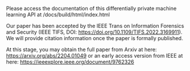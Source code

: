 Please access the documentation of this differentially private machine learning API at /docs/build/html/index.html

Our paper has been accepted by the IEEE Trans on Information Forensics and Security (IEEE TIFS, DOI: https://doi.org/10.1109/TIFS.2022.3169911). We will provide citation information once the paper is formally published. 

At this stage, you may obtain the full paper from Arxiv at here: https://arxiv.org/abs/2204.01049 or an early access version from IEEE at here: https://ieeexplore.ieee.org/document/9762326

